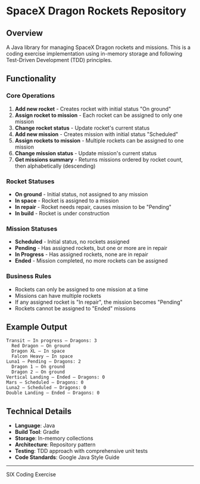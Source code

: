 # SpaceX Dragon Rockets Repository

## Overview
A Java library for managing SpaceX Dragon rockets and missions. This is a coding exercise implementation using in-memory storage and following Test-Driven Development (TDD) principles.

## Functionality

### Core Operations
1. **Add new rocket** - Creates rocket with initial status "On ground"
2. **Assign rocket to mission** - Each rocket can be assigned to only one mission
3. **Change rocket status** - Update rocket's current status
4. **Add new mission** - Creates mission with initial status "Scheduled"
5. **Assign rockets to mission** - Multiple rockets can be assigned to one mission
6. **Change mission status** - Update mission's current status
7. **Get missions summary** - Returns missions ordered by rocket count, then alphabetically (descending)

### Rocket Statuses
- **On ground** - Initial status, not assigned to any mission
- **In space** - Rocket is assigned to a mission
- **In repair** - Rocket needs repair, causes mission to be "Pending"
- **In build** - Rocket is under construction

### Mission Statuses
- **Scheduled** - Initial status, no rockets assigned
- **Pending** - Has assigned rockets, but one or more are in repair
- **In Progress** - Has assigned rockets, none are in repair
- **Ended** - Mission completed, no more rockets can be assigned

### Business Rules
- Rockets can only be assigned to one mission at a time
- Missions can have multiple rockets
- If any assigned rocket is "In repair", the mission becomes "Pending"
- Rockets cannot be assigned to "Ended" missions

## Example Output
```
Transit – In progress – Dragons: 3
  Red Dragon – On ground
  Dragon XL – In space
  Falcon Heavy – In space
Luna1 – Pending – Dragons: 2
  Dragon 1 – On ground
  Dragon 2 – On ground
Vertical Landing – Ended – Dragons: 0
Mars – Scheduled – Dragons: 0
Luna2 – Scheduled – Dragons: 0
Double Landing – Ended – Dragons: 0
```

## Technical Details
- **Language**: Java
- **Build Tool**: Gradle
- **Storage**: In-memory collections
- **Architecture**: Repository pattern
- **Testing**: TDD approach with comprehensive unit tests
- **Code Standards**: Google Java Style Guide

---

SIX Coding Exercise
